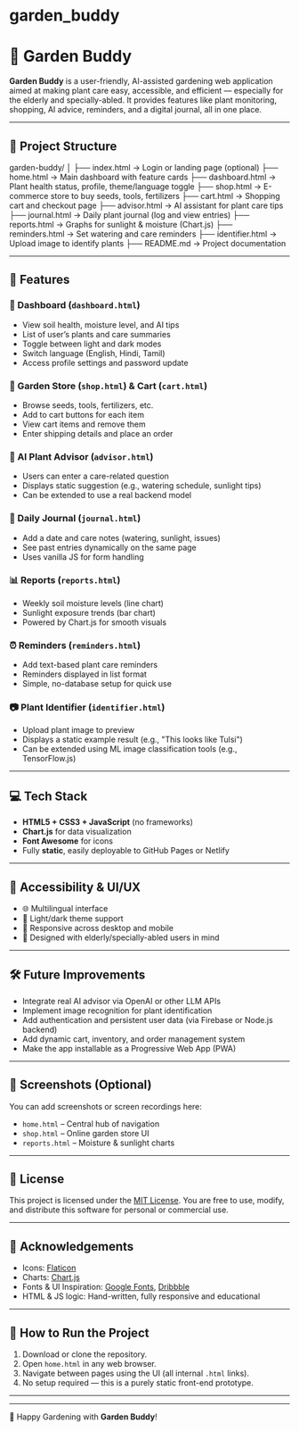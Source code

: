 # garden_buddy
# 🌿 Garden Buddy

**Garden Buddy** is a user-friendly, AI-assisted gardening web application aimed at making plant care easy, accessible, and efficient — especially for the elderly and specially-abled. It provides features like plant monitoring, shopping, AI advice, reminders, and a digital journal, all in one place.

---

## 📁 Project Structure

garden-buddy/
│
├── index.html           → Login or landing page (optional)
├── home.html            → Main dashboard with feature cards
├── dashboard.html       → Plant health status, profile, theme/language toggle
├── shop.html            → E-commerce store to buy seeds, tools, fertilizers
├── cart.html            → Shopping cart and checkout page
├── advisor.html         → AI assistant for plant care tips
├── journal.html         → Daily plant journal (log and view entries)
├── reports.html         → Graphs for sunlight & moisture (Chart.js)
├── reminders.html       → Set watering and care reminders
├── identifier.html      → Upload image to identify plants
├── README.md            → Project documentation

---

## 🚀 Features

### 🌱 Dashboard (`dashboard.html`)
- View soil health, moisture level, and AI tips
- List of user’s plants and care summaries
- Toggle between light and dark modes
- Switch language (English, Hindi, Tamil)
- Access profile settings and password update

### 🛒 Garden Store (`shop.html`) & Cart (`cart.html`)
- Browse seeds, tools, fertilizers, etc.
- Add to cart buttons for each item
- View cart items and remove them
- Enter shipping details and place an order

### 🤖 AI Plant Advisor (`advisor.html`)
- Users can enter a care-related question
- Displays static suggestion (e.g., watering schedule, sunlight tips)
- Can be extended to use a real backend model

### 📓 Daily Journal (`journal.html`)
- Add a date and care notes (watering, sunlight, issues)
- See past entries dynamically on the same page
- Uses vanilla JS for form handling

### 📊 Reports (`reports.html`)
- Weekly soil moisture levels (line chart)
- Sunlight exposure trends (bar chart)
- Powered by Chart.js for smooth visuals

### ⏰ Reminders (`reminders.html`)
- Add text-based plant care reminders
- Reminders displayed in list format
- Simple, no-database setup for quick use

### 📷 Plant Identifier (`identifier.html`)
- Upload plant image to preview
- Displays a static example result (e.g., "This looks like Tulsi")
- Can be extended using ML image classification tools (e.g., TensorFlow.js)

---

## 💻 Tech Stack

- **HTML5 + CSS3 + JavaScript** (no frameworks)
- **Chart.js** for data visualization
- **Font Awesome** for icons
- Fully **static**, easily deployable to GitHub Pages or Netlify

---

## 🔧 Accessibility & UI/UX

- 🌐 Multilingual interface
- 🎨 Light/dark theme support
- 📱 Responsive across desktop and mobile
- 👵 Designed with elderly/specially-abled users in mind

---

## 🛠️ Future Improvements

- Integrate real AI advisor via OpenAI or other LLM APIs
- Implement image recognition for plant identification
- Add authentication and persistent user data (via Firebase or Node.js backend)
- Add dynamic cart, inventory, and order management system
- Make the app installable as a Progressive Web App (PWA)

---

## 📸 Screenshots (Optional)

You can add screenshots or screen recordings here:
- `home.html` – Central hub of navigation
- `shop.html` – Online garden store UI
- `reports.html` – Moisture & sunlight charts

---

## 📑 License

This project is licensed under the [MIT License](https://opensource.org/licenses/MIT). You are free to use, modify, and distribute this software for personal or commercial use.

---

## 🙏 Acknowledgements

- Icons: [Flaticon](https://www.flaticon.com/)
- Charts: [Chart.js](https://www.chartjs.org/)
- Fonts & UI Inspiration: [Google Fonts](https://fonts.google.com/), [Dribbble](https://dribbble.com/)
- HTML & JS logic: Hand-written, fully responsive and educational

---

## 🧪 How to Run the Project

1. Download or clone the repository.
2. Open `home.html` in any web browser.
3. Navigate between pages using the UI (all internal `.html` links).
4. No setup required — this is a purely static front-end prototype.

---



---

🌼 Happy Gardening with **Garden Buddy**!
